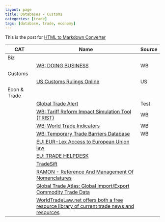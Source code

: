 ```yaml
---
layout: page
title: Databases - Customs
categories: [trade]
tags: [database, trade, economy]
---
```

This is the post for [HTML to Markdown Converter](https://www.tablesgenerator.com/markdown_tables)





| CAT                                  | Name                                                                                                                                                                                                             | Source |
|--------------------------------------|------------------------------------------------------------------------------------------------------------------------------------------------------------------------------------------------------------------|--------|
| <span id="biz">Biz</span>            |                                                                                                                                                                                                                  |        |
|                                      | [WB: DOING BUSINESS](http://www.doingbusiness.org/)                                                                                                                                                              | WB     |
| <span id="customs">Customs</span>    |                                                                                                                                                                                                                  |        |
|                                      | [US Customs Rulings Online](https://rulings.cbp.gov/)                                                                                                                                                            | US     |
| <span id="trade">Econ & Trade</span> |                                                                                                                                                                                                                  |        |
|                                      | [Global Trade Alert](http://www.globaltradealert.org/)                                                                                                                                                           | Test   |
|                                      | [WB: Tariff Reform Impact Simulation Tool (TRIST)](http://web.worldbank.org/WBSITE/EXTERNAL/TOPICS/TRADE/0,,contentMDK:21537281~isCURL:Y~pagePK:210058~piPK:210062~theSitePK:239071,00.html)                     | WB     |
|                                      | [WB: World Trade Indicators](http://web.worldbank.org/WBSITE/EXTERNAL/TOPICS/TRADE/0,,contentMDK:22421950~pagePK:148956~piPK:216618~theSitePK:239071,00.html)                                                    | WB     |
|                                      | [WB: Temporary Trade Barriers Database](http://econ.worldbank.org/WBSITE/EXTERNAL/EXTDEC/EXTRESEARCH/EXTPROGRAMS/EXTTRADERESEARCH/0,,contentMDK:22561572~pagePK:64168182~piPK:64168060~theSitePK:544849,00.html) | WB     |
|                                      | [EU: EUR-Lex Access to European Union law](http://eur-lex.europa.eu/homepage.html;ELX_SESSIONID=np3vJy0TxnvqGTbQ9pGVppgPn5Wz1MhftVvSklXLTHJ1Yhx0V1tn!1478864509)                                                 |        |
|                                      | [EU: TRADE HELPDESK](http://trade.ec.europa.eu/tradehelp/)                                                                                                                                                       |        |
|                                      | [TradeSift](http://www.tradesift.com/default.aspx)                                                                                                                                                               |        |
|                                      | [RAMON - Reference And Management Of Nomenclatures](http://ec.europa.eu/eurostat/ramon/index.cfm?TargetUrl=DSP_PUB_WELC)                                                                                         |        |
|                                      | [Global Trade Atlas: Global Import/Export Commodity Trade Data](https://ihsmarkit.com/products/maritime-global-trade-atlas.html)                                                                                 |        |
|                                      | [WorldTradeLaw.net offers both a free resource library of current trade news and resources](http://www.worldtradelaw.net/index.php)                                                                              |        |
